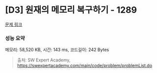 # [D3] 원재의 메모리 복구하기 - 1289 

[문제 링크](https://swexpertacademy.com/main/code/problem/problemDetail.do?contestProbId=AV19AcoKI9sCFAZN) 

### 성능 요약

메모리: 58,520 KB, 시간: 143 ms, 코드길이: 242 Bytes



> 출처: SW Expert Academy, https://swexpertacademy.com/main/code/problem/problemList.do